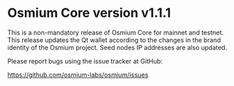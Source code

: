 # Osmium Core version v1.1.1

This is a non-mandatory release of Osmium Core for mainnet and testnet. This release updates the Qt wallet according to the changes in the brand identity of the Osmium project. Seed nodes IP addresses are also updated.

Please report bugs using the issue tracker at GitHub:

  <https://github.com/osmium-labs/osmium/issues>